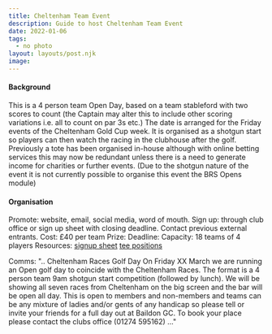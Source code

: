 ```yaml
---
title: Cheltenham Team Event
description: Guide to host Cheltenham Team Event
date: 2022-01-06
tags:
  - no photo
layout: layouts/post.njk
image:
---
```


#### Background
This is a 4 person team Open Day, based on a team stableford with two scores to count (the Captain may alter this to include other scoring variations i.e. all to count on par 3s etc.)
The date is arranged for the Friday events of the Cheltenham Gold Cup week. It is organised as a shotgun start so players can then watch the racing in the clubhouse after the golf. 
Previously a tote has been organised in-house although with online betting services this may now be redundant unless there is a need to generate income for charities or further events.
(Due to the shotgun nature of the event it is not currently possible to organise this event the BRS Opens module)

#### Organisation
Promote: website, email, social media, word of mouth.
Sign up: through club office or sign up sheet with closing deadline. Contact previous external entrants.
Cost: £40 per team
Prize:
Deadline: 
Capacity: 18 teams of 4 players
Resources: 
<a href="../files/BGC_Open_Timesheets.xlsx">signup sheet</a>
<a href="../files/Teetimes_template.pptx">tee positions</a>

Comms:
"..
Cheltenham Races Golf Day
On Friday XX March we are running an Open golf day to coincide with the Cheltenham Races.
The format is a 4 person team 9am shotgun start competition (followed by lunch).
We will be showing all seven races from Cheltenham on the big screen and the bar will be open all day.
This is open to members and non-members and teams can be any mixture of ladies and/or gents of any handicap so please tell or invite your friends for a full day out at Baildon GC.
To book your place please contact the clubs office (01274 595162)
..."